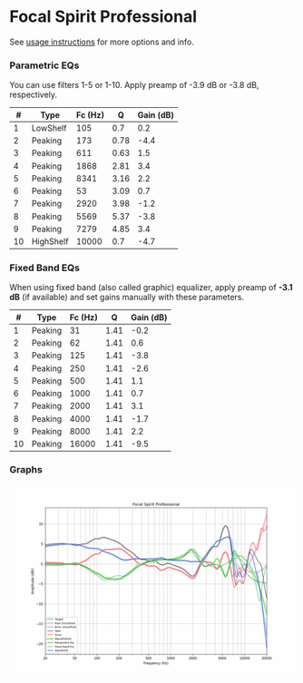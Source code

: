 # Focal Spirit Professional
See [usage instructions](https://github.com/jaakkopasanen/AutoEq#usage) for more options and info.

### Parametric EQs
You can use filters 1-5 or 1-10. Apply preamp of -3.9 dB or -3.8 dB, respectively.

|   # | Type      |   Fc (Hz) |    Q |   Gain (dB) |
|-----|-----------|-----------|------|-------------|
|   1 | LowShelf  |       105 | 0.7  |         0.2 |
|   2 | Peaking   |       173 | 0.78 |        -4.4 |
|   3 | Peaking   |       611 | 0.63 |         1.5 |
|   4 | Peaking   |      1868 | 2.81 |         3.4 |
|   5 | Peaking   |      8341 | 3.16 |         2.2 |
|   6 | Peaking   |        53 | 3.09 |         0.7 |
|   7 | Peaking   |      2920 | 3.98 |        -1.2 |
|   8 | Peaking   |      5569 | 5.37 |        -3.8 |
|   9 | Peaking   |      7279 | 4.85 |         3.4 |
|  10 | HighShelf |     10000 | 0.7  |        -4.7 |

### Fixed Band EQs
When using fixed band (also called graphic) equalizer, apply preamp of **-3.1 dB** (if available) and set gains manually with these parameters.

|   # | Type    |   Fc (Hz) |    Q |   Gain (dB) |
|-----|---------|-----------|------|-------------|
|   1 | Peaking |        31 | 1.41 |        -0.2 |
|   2 | Peaking |        62 | 1.41 |         0.6 |
|   3 | Peaking |       125 | 1.41 |        -3.8 |
|   4 | Peaking |       250 | 1.41 |        -2.6 |
|   5 | Peaking |       500 | 1.41 |         1.1 |
|   6 | Peaking |      1000 | 1.41 |         0.7 |
|   7 | Peaking |      2000 | 1.41 |         3.1 |
|   8 | Peaking |      4000 | 1.41 |        -1.7 |
|   9 | Peaking |      8000 | 1.41 |         2.2 |
|  10 | Peaking |     16000 | 1.41 |        -9.5 |

### Graphs
![](./Focal%20Spirit%20Professional.png)
